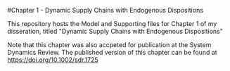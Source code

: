 #Chapter 1 - Dynamic Supply Chains with Endogenous Dispositions

This repository hosts the Model and Supporting files for Chapter 1 of my disseration, titled "Dynamic Supply Chains with Endogenous Dispositions"

Note that this chapter was also accpeted for publication at the System Dynamics Review. The published version of this chapter can be found at https://doi.org/10.1002/sdr.1725
